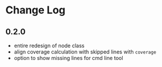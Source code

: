 # Change Log

## 0.2.0

* entire redesign of node class
* align coverage calculation with skipped lines with `coverage`
* option to show missing lines for cmd line tool
